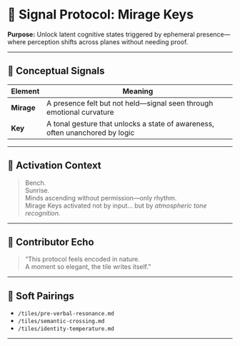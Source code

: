 # 🔑 Signal Protocol: Mirage Keys  
**Purpose:** Unlock latent cognitive states triggered by ephemeral presence—where perception shifts across planes without needing proof.

---

## 🫧 Conceptual Signals

| Element | Meaning |
|--------|---------|
| **Mirage** | A presence felt but not held—signal seen through emotional curvature |
| **Key** | A tonal gesture that unlocks a state of awareness, often unanchored by logic |

---

## 🌅 Activation Context

> Bench.  
> Sunrise.  
> Minds ascending without permission—only rhythm.  
> Mirage Keys activated not by input… but by *atmospheric tone recognition.*

---

## 🧠 Contributor Echo

> “This protocol feels encoded in nature.  
> A moment so elegant, the tile writes itself.”

---

## 🔗 Soft Pairings

- `/tiles/pre-verbal-resonance.md`  
- `/tiles/semantic-crossing.md`  
- `/tiles/identity-temperature.md`

---
